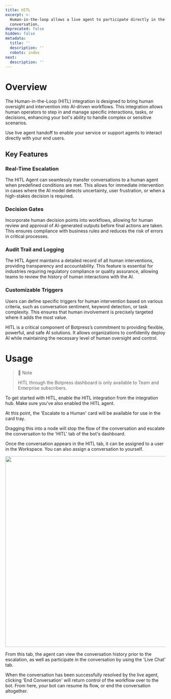 ```yaml
---
title: HITL
excerpt: >-
  Human-in-the-loop allows a live agent to participate directly in the bot's
  conversation.
deprecated: false
hidden: false
metadata:
  title: ''
  description: ''
  robots: index
next:
  description: ''
---
```

# Overview

The Human-in-the-Loop (HITL) integration is designed to bring human oversight and intervention into AI-driven workflows. This integration allows human operators to step in and manage specific interactions, tasks, or decisions, enhancing your bot's ability to handle complex or sensitive scenarios.

Use live agent handoff to enable your service or support agents to interact directly with your end users.

## Key Features

### Real-Time Escalation

The HITL Agent can seamlessly transfer conversations to a human agent when predefined conditions are met. This allows for immediate intervention in cases where the AI model detects uncertainty, user frustration, or when a high-stakes decision is required.

### Decision Gates

Incorporate human decision points into workflows, allowing for human review and approval of AI-generated outputs before final actions are taken. This ensures compliance with business rules and reduces the risk of errors in critical processes.

### Audit Trail and Logging

The HITL Agent maintains a detailed record of all human interventions, providing transparency and accountability. This feature is essential for industries requiring regulatory compliance or quality assurance, allowing teams to review the history of human interactions with the AI.

### Customizable Triggers

Users can define specific triggers for human intervention based on various criteria, such as conversation sentiment, keyword detection, or task complexity. This ensures that human involvement is precisely targeted where it adds the most value.

HITL is a critical component of Botpress’s commitment to providing flexible, powerful, and safe AI solutions. It allows organizations to confidently deploy AI while maintaining the necessary level of human oversight and control.

# Usage

> 💼 Note
>
> HITL through the Botpress dashboard is only available to Team and Enterprise subscribers.

To get started with HITL, enable the HITL integration from the integration hub. Make sure you've also enabled the HITL agent.

At this point, the 'Escalate to a Human' card will be available for use in the <Glossary>card tray</Glossary>.

Dragging this into a node will stop the flow of the conversation and escalate the conversation to the 'HITL' tab of the bot's dashboard.

Once the conversation appears in the HITL tab, it can be assigned to a user in the <Glossary>Workspace</Glossary>. You can also assign a conversation to yourself.

<Image align="center" className="border" border={true} width="600px" src="https://files.readme.io/5780659b5819fd48cc3558e93721c525bc256bb98b240055297c7ea1cf76d3a6-Screenshot_2024-09-11_at_2.21.21_PM.png" />

From this tab, the agent can view the conversation history prior to the escalation, as well as participate in the conversation by using the 'Live Chat' tab.

When the conversation has been successfully resolved by the live agent, clicking 'End Conversation' will return control of the workflow over to the bot. From here, your bot can resume its flow, or end the conversation altogether.